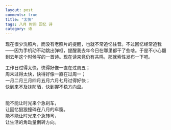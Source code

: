 ```yaml
---
layout: post
comments: true
title: "太快"
tags: 八月 时间 回忆 诗
category: 诗
---
```


现在很少洗照片，而没有老照片的提醒，也就不常追忆往昔。不过回忆经常追我——因为手机动不动跳出弹框，提醒我去年今日在哪里都干了些啥。于是不小心翻到去年这个时候写的一首诗。现在读来竟仍有共鸣，那就索性发布一下吧。

工作日过得太快，快得好像一直在过周五；<br/>
周末过得太快，快得好像一直在过周一；<br/>
一月二月三月四月五月六月七月过得好快；<br/>
快到来不及抹防晒，快到握不稳方向盘。<br/>

<br/>
能不能让时光来个急刹车，<br/>
让回忆狠狠撞碎在八月的车窗。<br/>
能不能让时光来个急转弯，<br/>
让生活的角动量倒转方向。<br/> 